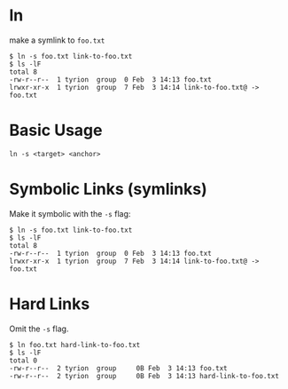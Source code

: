 # ln

make a symlink to `foo.txt`

    $ ln -s foo.txt link-to-foo.txt
    $ ls -lF
    total 8
    -rw-r--r--  1 tyrion  group  0 Feb  3 14:13 foo.txt
    lrwxr-xr-x  1 tyrion  group  7 Feb  3 14:14 link-to-foo.txt@ -> foo.txt



# Basic Usage

`ln -s <target> <anchor>`



# Symbolic Links (symlinks)

Make it symbolic with the `-s` flag:

    $ ln -s foo.txt link-to-foo.txt
    $ ls -lF
    total 8
    -rw-r--r--  1 tyrion  group  0 Feb  3 14:13 foo.txt
    lrwxr-xr-x  1 tyrion  group  7 Feb  3 14:14 link-to-foo.txt@ -> foo.txt



# Hard Links

Omit the `-s` flag.

    $ ln foo.txt hard-link-to-foo.txt
    $ ls -lF
    total 0
    -rw-r--r--  2 tyrion  group     0B Feb  3 14:13 foo.txt
    -rw-r--r--  2 tyrion  group     0B Feb  3 14:13 hard-link-to-foo.txt


